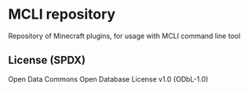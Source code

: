# MCLI repository
Repository of Minecraft plugins, for usage with MCLI command line tool

## License (SPDX)

Open Data Commons Open Database License v1.0 (ODbL-1.0)
